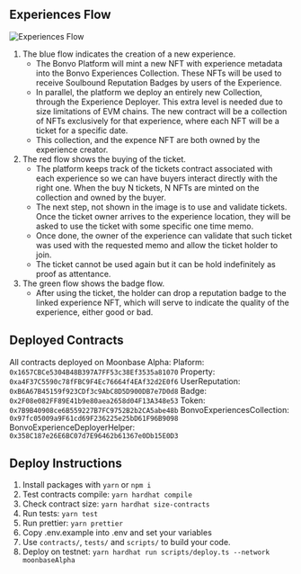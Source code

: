 ## Experiences Flow

![Experiences Flow](/./BonvoXP.png "Experiences Flow")

1. The blue flow indicates the creation of a new experience.
    * The Bonvo Platform will mint a new NFT with experience metadata into the Bonvo Experiences Collection. These NFTs will be used to receive Soulbound Reputation Badges by users of the Experience.
    * In parallel, the platform we deploy an entirely new Collection, through the Experience Deployer. This extra level is needed due to size limitations of EVM chains. The new contract will be a collection of NFTs exclusively for that experience, where each NFT will be a ticket for a specific date.
    * This collection, and the expence NFT are both owned by the experience creator.
2. The red flow shows the buying of the ticket. 
    * The platform keeps track of the tickets contract associated with each experience so we can have buyers interact directly with the right one. When the buy N tickets, N NFTs are minted on the collection and owned by the buyer.
    * The next step, not shown in the image is to use and validate tickets. Once the ticket owner arrives to the experience location, they will be asked to use the ticket with some specific one time memo.
    * Once done, the owner of the experience can validate that such ticket was used with the requested memo and allow the ticket holder to join.
    * The ticket cannot be used again but it can be hold indefinitely as proof as attentance.
3. The green flow shows the badge flow.
    * After using the ticket, the holder can drop a reputation badge to the linked experience NFT, which will serve to indicate the quality of the experience, either good or bad.

## Deployed Contracts

All contracts deployed on Moonbase Alpha:
Plaform: `0x1657CBCe5304B48B397A7FF53c38Ef3535a81070`
Property: `0xa4F37C5590c78fFBC9F4Ec76664f4EAf32d2E0f6`
UserReputation: `0xB6A67B45159f923CDf3c9AbC8D5D900DB7e7D0d8`
Badge: `0x2F08e082FF89E41b9e80aea2658d04F13A348e53`
Token: `0x7B9B40908ce6B559227B7FC9752B2b2CA5abe48b`
BonvoExperiencesCollection: `0x97fc05009a9F61cd69F236225e25bD61F96B9098`
BonvoExperienceDeployerHelper: `0x358C187e26E6BC07d7E96462b61367e0Db15E0D3`


## Deploy Instructions

1. Install packages with `yarn` or `npm i`
2. Test contracts compile: `yarn hardhat compile`
3. Check contract size: `yarn hardhat size-contracts`
4. Run tests: `yarn test`
5. Run prettier: `yarn prettier`
6. Copy .env.example into .env and set your variables
7. Use `contracts/`, `tests/` and `scripts/` to build your code.
8. Deploy on testnet: `yarn hardhat run scripts/deploy.ts --network moonbaseAlpha`
